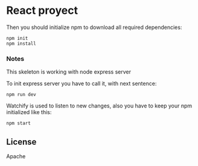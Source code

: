 # React proyect

Then you should initialize npm to download all required dependencies:
```
npm init
npm install
```


### Notes
This skeleton is working with node express server

To init express server you have to call it, with next sentence:
```
npm run dev
```

Watchify is used to listen to new changes, also you have to keep your npm initialized like this:
```
npm start
```

License
----

Apache

